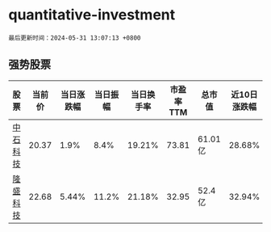 # quantitative-investment

`最后更新时间：2024-05-31 13:07:13 +0800`

## 强势股票

|股票|当前价|当日涨跌幅|当日振幅|当日换手率|市盈率TTM|总市值|近10日涨跌幅|
|----|----|----|----|----|----|----|----|
|[中石科技](https://xueqiu.com/S/SZ300684)|20.37|1.9%|8.4%|19.21%|73.81|61.01亿|28.68%|
|[隆盛科技](https://xueqiu.com/S/SZ300680)|22.68|5.44%|11.2%|21.18%|32.95|52.4亿|32.94%|
